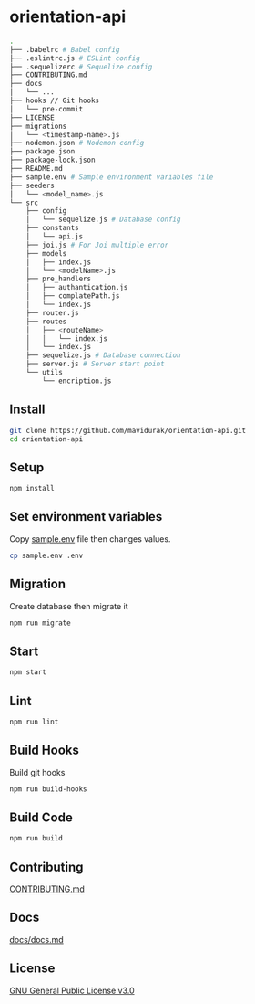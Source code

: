 # orientation-api

```bash
.
├── .babelrc # Babel config
├── .eslintrc.js # ESLint config
├── .sequelizerc # Sequelize config
├── CONTRIBUTING.md 
├── docs
│   └── ...
├── hooks // Git hooks
│   └── pre-commit
├── LICENSE
├── migrations
│   └── <timestamp-name>.js
├── nodemon.json # Nodemon config
├── package.json
├── package-lock.json
├── README.md
├── sample.env # Sample environment variables file
├── seeders
│   └── <model_name>.js
└── src
    ├── config
    │   └── sequelize.js # Database config
    ├── constants
    │   └── api.js
    ├── joi.js # For Joi multiple error
    ├── models
    │   ├── index.js
    │   └── <modelName>.js
    ├── pre_handlers
    │   ├── authantication.js
    │   ├── complatePath.js
    │   └── index.js
    ├── router.js
    ├── routes
    │   ├── <routeName>
    │   │   └── index.js
    │   └── index.js
    ├── sequelize.js # Database connection
    ├── server.js # Server start point
    └── utils
        └── encription.js

```


## Install
```bash
git clone https://github.com/mavidurak/orientation-api.git
cd orientation-api
```
## Setup
```bash
npm install
```
## Set environment variables
Copy [sample.env](./sample.env) file then changes values.
```bash
cp sample.env .env
```
## Migration
Create database then migrate it
```bash
npm run migrate
```
## Start
```bash
npm start
```
## Lint
```bash
npm run lint
```
## Build Hooks
Build git hooks
```bash
npm run build-hooks
```
## Build Code
```bash
npm run build
```

## Contributing
[CONTRIBUTING.md](CONTRIBUTING.md)

## Docs
[docs/docs.md](docs/docs.md)

## License
[GNU General Public License v3.0](LICENSE)
